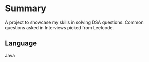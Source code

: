 # Summary

A project to showcase my skills in solving DSA questions. Common questions asked in Interviews picked from Leetcode.


## Language

Java

